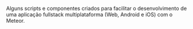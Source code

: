 Alguns scripts e componentes criados para facilitar o desenvolvimento de uma aplicação fullstack multiplataforma (Web, Android e iOS) com o Meteor.
